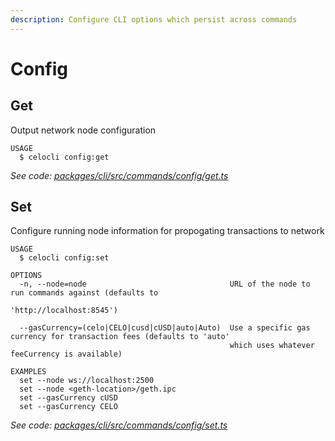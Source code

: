 ```yaml
---
description: Configure CLI options which persist across commands
---
```


# Config

## Get

Output network node configuration

```text
USAGE
  $ celocli config:get
```

_See code:_ [_packages/cli/src/commands/config/get.ts_](https://github.com/celo-org/celo-monorepo/tree/master/packages/cli/src/commands/config/get.ts)

## Set

Configure running node information for propogating transactions to network

```text
USAGE
  $ celocli config:set

OPTIONS
  -n, --node=node                                URL of the node to run commands against (defaults to
                                                 'http://localhost:8545')

  --gasCurrency=(celo|CELO|cusd|cUSD|auto|Auto)  Use a specific gas currency for transaction fees (defaults to 'auto'
                                                 which uses whatever feeCurrency is available)

EXAMPLES
  set --node ws://localhost:2500
  set --node <geth-location>/geth.ipc
  set --gasCurrency cUSD
  set --gasCurrency CELO
```

_See code:_ [_packages/cli/src/commands/config/set.ts_](https://github.com/celo-org/celo-monorepo/tree/master/packages/cli/src/commands/config/set.ts)

